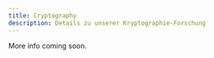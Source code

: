 ```yaml
---
title: Cryptography
description: Details zu unserer Kryptographie-Forschung
---
```


More info coming soon.
